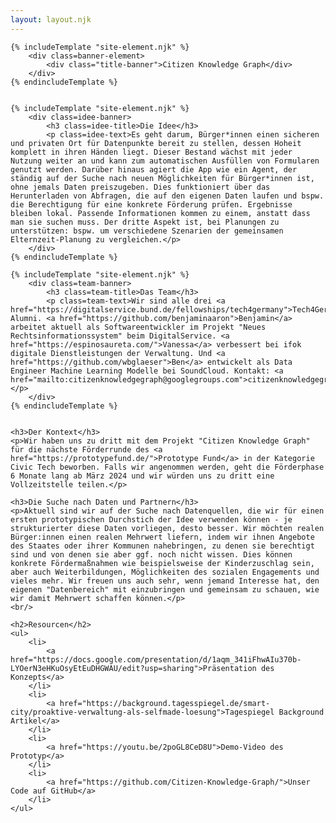 ```yaml
---
layout: layout.njk
---
```

<div>

    {% includeTemplate "site-element.njk" %}
        <div class=banner-element>
            <div class="title-banner">Citizen Knowledge Graph</div>
        </div>
    {% endincludeTemplate %}


    {% includeTemplate "site-element.njk" %}
        <div class=idee-banner>
            <h3 class=idee-title>Die Idee</h3>
            <p class=idee-text>Es geht darum, Bürger*innen einen sicheren und privaten Ort für Datenpunkte bereit zu stellen, dessen Hoheit komplett in ihren Händen liegt. Dieser Bestand wächst mit jeder Nutzung weiter an und kann zum automatischen Ausfüllen von Formularen genutzt werden. Darüber hinaus agiert die App wie ein Agent, der ständig auf der Suche nach neuen Möglichkeiten für Bürger*innen ist, ohne jemals Daten preiszugeben. Dies funktioniert über das Herunterladen von Abfragen, die auf den eigenen Daten laufen und bspw. die Berechtigung für eine konkrete Förderung prüfen. Ergebnisse bleiben lokal. Passende Informationen kommen zu einem, anstatt dass man sie suchen muss. Der dritte Aspekt ist, bei Planungen zu unterstützen: bspw. um verschiedene Szenarien der gemeinsamen Elternzeit-Planung zu vergleichen.</p>
        </div>
    {% endincludeTemplate %}

    {% includeTemplate "site-element.njk" %}
        <div class=team-banner>
            <h3 class=team-title>Das Team</h3>
            <p class=team-text>Wir sind alle drei <a href="https://digitalservice.bund.de/fellowships/tech4germany">Tech4Germany</a> Alumni. <a href="https://github.com/benjaminaaron">Benjamin</a> arbeitet aktuell als Softwareentwickler im Projekt "Neues Rechtsinformationssystem" beim DigitalService. <a href="https://espinosaureta.com/">Vanessa</a> verbessert bei ifok digitale Dienstleistungen der Verwaltung. Und <a href="https://github.com/wbglaeser">Ben</a> entwickelt als Data Engineer Machine Learning Modelle bei SoundCloud. Kontakt: <a href="mailto:citizenknowledgegraph@googlegroups.com">citizenknowledgegraph@googlegroups.com</a></p>
        </div>
    {% endincludeTemplate %}


    <h3>Der Kontext</h3>
    <p>Wir haben uns zu dritt mit dem Projekt "Citizen Knowledge Graph" für die nächste Förderrunde des <a href="https://prototypefund.de/">Prototype Fund</a> in der Kategorie Civic Tech beworben. Falls wir angenommen werden, geht die Förderphase 6 Monate lang ab März 2024 und wir würden uns zu dritt eine Vollzeitstelle teilen.</p>

    <h3>Die Suche nach Daten und Partnern</h3>
    <p>Aktuell sind wir auf der Suche nach Datenquellen, die wir für einen ersten prototypischen Durchstich der Idee verwenden können - je strukturierter diese Daten vorliegen, desto besser. Wir möchten realen Bürger:innen einen realen Mehrwert liefern, indem wir ihnen Angebote des Staates oder ihrer Kommunen nahebringen, zu denen sie berechtigt sind und von denen sie aber ggf. noch nicht wissen. Dies können konkrete Fördermaßnahmen wie beispielsweise der Kinderzuschlag sein, aber auch Weiterbildungen, Möglichkeiten des sozialen Engagements und vieles mehr. Wir freuen uns auch sehr, wenn jemand Interesse hat, den eigenen "Datenbereich" mit einzubringen und gemeinsam zu schauen, wie wir damit Mehrwert schaffen können.</p>
    <br/>

    <h2>Resourcen</h2>
    <ul>
        <li>
            <a href="https://docs.google.com/presentation/d/1aqm_341iFhwAIu370b-LYOerN3eHKuOsyEtEuDHGWAU/edit?usp=sharing">Präsentation des Konzepts</a>
        </li>
        <li>
            <a href="https://background.tagesspiegel.de/smart-city/proaktive-verwaltung-als-selfmade-loesung">Tagespiegel Background Artikel</a>
        </li>
        <li>
            <a href="https://youtu.be/2poGL8CeD8U">Demo-Video des Prototyp</a>
        </li>
        <li>
            <a href="https://github.com/Citizen-Knowledge-Graph/">Unser Code auf GitHub</a>
        </li>
    </ul>
</div>
